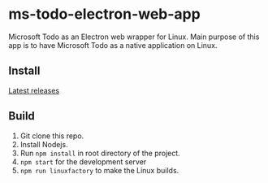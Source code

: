 # ms-todo-electron-web-app
Microsoft Todo as an Electron web wrapper for Linux. Main purpose of this app is to have Microsoft Todo as a native application on Linux.

## Install
[Latest releases](https://github.com/EliasVincent/ms-todo-electron-web-app/releases)

## Build
1. Git clone this repo.
2. Install Nodejs.
3. Run `npm install` in root directory of the project.
4. `npm start` for the development server
5. `npm run linuxfactory` to make the Linux builds.
